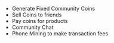 * Generate Fixed Community Coins
* Sell Coins to friends
* Pay coins for products
* Community Chat
* Phone Mining to make transaction fees
